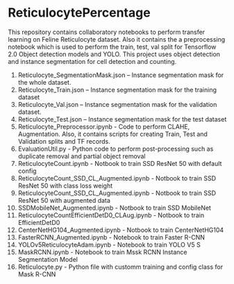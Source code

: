 # ReticulocytePercentage

This repository contains collaboratory notebooks to perform transfer learning on Feline Reticulocyte dataset. Also it contains the a preprocessing notebook which is used to perform the train, test, val split for Tensorflow 2.0 Object detection models and YOLO. This project uses object detection and instance segmentation for cell detection and counting.

1.	Reticulocyte_SegmentationMask.json – Instance segmentation mask for the whole dataset.
2.	Reticulocyte_Train.json – Instance segmentation mask for the training dataset
3.	Reticulocyte_Val.json – Instance segmentation mask for the validation dataset.
4.	Reticulocyte_Test.json – Instance segmentation mask for the test dataset
5.	Reticulocyte_Preprocessor.ipynb - Code to perform CLAHE, Augmentation. Also, it contains scripts for creating Train, Test and Validation splits and TF records.
6.  EvaluationUtil.py - Python code to perform post-processing such as duplicate removal and partial object removal
7.	ReticulocyteCount.ipynb - Notbook to train SSD ResNet 50 with default config
8.	ReticulocyteCount_SSD_CL_Augmented.ipynb - Notbook to train SSD ResNet 50 with class loss weight
9.	ReticulocyteCount_SSD_CL_Augmented.ipynb - Notbook to train SSD ResNet 50 with augmented data
10.	SSDMobileNet_Augmented.ipynb - Notbook to train SSD MobileNet
11.	ReticulocyteCountEfficientDetD0_CLAug.ipynb - Notbook to train EfficientDetD0
12.	CenterNetHG104_Augmented.ipynb - Notbook to train CenterNetHG104
13.	FasterRCNN_Augmented.ipynb - Notebook to train Faster R-CNN
14.	YOLOv5ReticulocyteAdam.ipynb - Notebook to train YOLO V5 S
15.	MaskRCNN.ipynb - Notebook to train Mssk RCNN Instance Segmentation Model
16.	Reticulocyte.py - Python file with customm training and config class for Mask R-CNN
